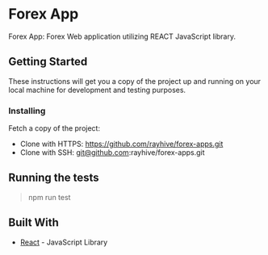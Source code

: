 # Forex App

Forex App: Forex Web application utilizing REACT JavaScript library.

## Getting Started

These instructions will get you a copy of the project up and running on your local machine for development and testing purposes.

### Installing

Fetch a  copy of the project: 
* Clone with HTTPS: https://github.com/rayhive/forex-apps.git
* Clone with SSH: git@github.com:rayhive/forex-apps.git

## Running the tests

> npm run test

## Built With

* [React](https://reactjs.org/) - JavaScript Library